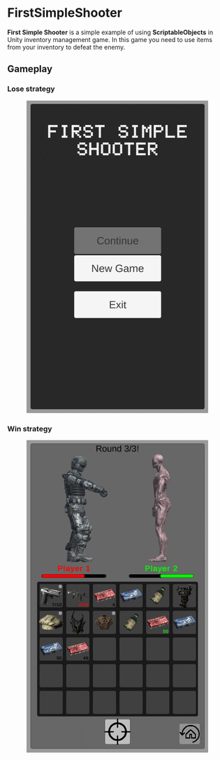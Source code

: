 # FirstSimpleShooter

**First Simple Shooter** is a simple example of using **ScriptableObjects** in Unity inventory management game. In this game you need to use items from your inventory to defeat the enemy.

## Gameplay

### Lose strategy
<p align="center">
  <img src="DeadGameplay.gif" alt="DeathGameplay"/>
</p>

### Win strategy
<p align="center">
  <img src="WinGameplay.gif" alt="WinGameplay"/>
</p>
